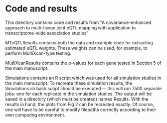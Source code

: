 # Code and results
This directory contains code and results from "A covariance-enhanced approach to
multi-tissue joint eQTL mapping with application to
transcriptome-wide association studies"

MTeQTLResults contains both the data and example code for extracting estimated eQTL weights. These weights can be used, for example, to perform MultiXcan-type testing. 

MutliXcanResults contains the p-values for each gene tested in Section 5 of the main manuscript. 

Simulations contains an R script which was used for all simulation studies in the main manuscript. To recreate these simulation results, the Simulations.sh bash script should be executed -- this will run 7500 separate jobs: one for each replicate in the simulation studies. The output will be saved in a directory (which must be created) named Results. With the results in hand, the plots from Fig 2 can be recreated exactly. Of course, one will have to be careful to modify filepaths correctly according to their own computing environment.
